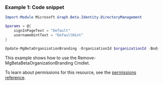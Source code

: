 ### Example 1: Code snippet

```powershellImport-Module Microsoft.Graph.Beta.Identity.DirectoryManagement

$params = @{
	signInPageText = "Default"
	usernameHintText = "DefaultHint"
}

Update-MgBetaOrganizationBranding -OrganizationId $organizationId -BodyParameter $params
```
This example shows how to use the Remove-MgBetaBetaOrganizationBranding Cmdlet.
To learn about permissions for this resource, see the [permissions reference](/graph/permissions-reference).

